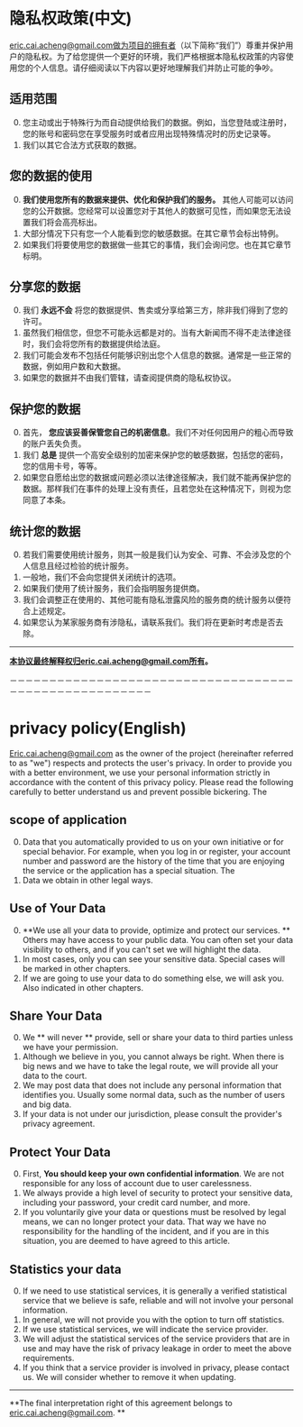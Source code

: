# 隐私权政策(中文)

eric.cai.acheng@gmail.com做为项目的拥有者（以下简称“我们”）尊重并保护用户的隐私权。为了给您提供一个更好的环境，我们严格根据本隐私权政策的内容使用您的个人信息。请仔细阅读以下内容以更好地理解我们并防止可能的争吵。  

## 适用范围
0. 您主动或出于特殊行为而自动提供给我们的数据。例如，当您登陆或注册时，您的账号和密码您在享受服务时或者应用出现特殊情况时的历史记录等。  
1. 我们以其它合法方式获取的数据。  

## 您的数据的使用
0. **我们使用您所有的数据来提供、优化和保护我们的服务。** 其他人可能可以访问您的公开数据。您经常可以设置您对于其他人的数据可见性，而如果您无法设置我们将会高亮标出。  
1. 大部分情况下只有您一个人能看到您的敏感数据。在其它章节会标出特例。  
2. 如果我们将要使用您的数据做一些其它的事情，我们会询问您。也在其它章节标明。  

## 分享您的数据
0. 我们 **永远不会** 将您的数据提供、售卖或分享给第三方，除非我们得到了您的许可。  
1. 虽然我们相信您，但您不可能永远都是对的。当有大新闻而不得不走法律途径时，我们会将您所有的数据提供给法庭。  
2. 我们可能会发布不包括任何能够识别出您个人信息的数据。通常是一些正常的数据，例如用户数和大数据。  
3. 如果您的数据并不由我们管辖，请查阅提供商的隐私权协议。 

## 保护您的数据
0. 首先， **您应该妥善保管您自己的机密信息**。我们不对任何因用户的粗心而导致的账户丢失负责。  
1. 我们 **总是** 提供一个高安全级别的加密来保护您的敏感数据，包括您的密码，您的信用卡号，等等。  
2. 如果您自愿给出您的数据或问题必须以法律途径解决，我们就不能再保护您的数据。那样我们在事件的处理上没有责任，且若您处在这种情况下，则视为您同意了本条。

## 统计您的数据
0. 若我们需要使用统计服务，则其一般是我们认为安全、可靠、不会涉及您的个人信息且经过检验的统计服务。
1. 一般地，我们不会向您提供关闭统计的选项。
2. 如果我们使用了统计服务，我们会指明服务提供商。
3. 我们会调整正在使用的、其他可能有隐私泄露风险的服务商的统计服务以便符合上述规定。
4. 如果您认为某家服务商有涉隐私，请联系我们。我们将在更新时考虑是否去除。

***
**本协议最终解释权归eric.cai.acheng@gmail.com所有。**  

－－－－－－－－－－－－－－－－－－－－－－－－－－－－－－－－－－－－－－－－－－－－－－－－－－－－－－ 

# privacy policy(English)

Eric.cai.acheng@gmail.com as the owner of the project (hereinafter referred to as "we") respects and protects the user's privacy. In order to provide you with a better environment, we use your personal information strictly in accordance with the content of this privacy policy. Please read the following carefully to better understand us and prevent possible bickering. The

## scope of application
0. Data that you automatically provided to us on your own initiative or for special behavior. For example, when you log in or register, your account number and password are the history of the time that you are enjoying the service or the application has a special situation. The
1. Data we obtain in other legal ways.

## Use of Your Data
0. **We use all your data to provide, optimize and protect our services. ** Others may have access to your public data. You can often set your data visibility to others, and if you can't set we will highlight the data.
1. In most cases, only you can see your sensitive data. Special cases will be marked in other chapters.
2. If we are going to use your data to do something else, we will ask you. Also indicated in other chapters.

## Share Your Data
0. We ** will never ** provide, sell or share your data to third parties unless we have your permission.
1. Although we believe in you, you cannot always be right. When there is big news and we have to take the legal route, we will provide all your data to the court.
2. We may post data that does not include any personal information that identifies you. Usually some normal data, such as the number of users and big data.
3. If your data is not under our jurisdiction, please consult the provider's privacy agreement.

## Protect Your Data
0. First, **You should keep your own confidential information**. We are not responsible for any loss of account due to user carelessness.
1. We always provide a high level of security to protect your sensitive data, including your password, your credit card number, and more.
2. If you voluntarily give your data or questions must be resolved by legal means, we can no longer protect your data. That way we have no responsibility for the handling of the incident, and if you are in this situation, you are deemed to have agreed to this article.

## Statistics your data
0. If we need to use statistical services, it is generally a verified statistical service that we believe is safe, reliable and will not involve your personal information.
1. In general, we will not provide you with the option to turn off statistics.
2. If we use statistical services, we will indicate the service provider.
3. We will adjust the statistical services of the service providers that are in use and may have the risk of privacy leakage in order to meet the above requirements.
4. If you think that a service provider is involved in privacy, please contact us. We will consider whether to remove it when updating.

***
**The final interpretation right of this agreement belongs to eric.cai.acheng@gmail.com. **
